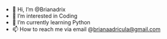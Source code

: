 - 👋 Hi, I’m @Brianadrix
- 👀 I’m interested in Coding
- 🌱 I’m currently learning Python
- 📫 How to reach me via email @brianaadricula@gmail.com

<!---
Brianadrix/Brianadrix is a ✨ special ✨ repository because its `README.md` (this file) appears on your GitHub profile.
You can click the Preview link to take a look at your changes.
--->
